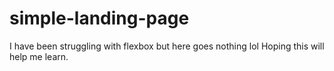 # simple-landing-page
I have been struggling with flexbox but here goes nothing lol Hoping this will help me learn.
